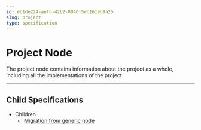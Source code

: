 ```yaml
---
id: eb1de224-aefb-42b2-8046-5eb161eb9a25
slug: project
type: specification
---
```


# Project Node

The project node contains information about the project as a whole, including all the implementations of the project

---

## Child Specifications

- Children
  - [Migration from generic node](../../../../.zamm/nodes/b0dec07e-a45c-4bcb-8fe3-71cd67b9bb19.md)
